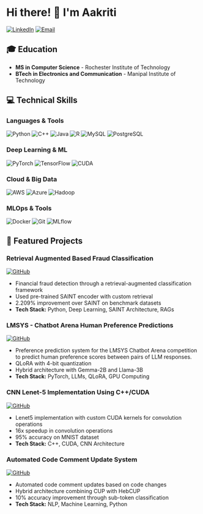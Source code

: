 # Hi there! 👋 I'm Aakriti

[![LinkedIn](https://img.shields.io/badge/LinkedIn-0077B5?style=for-the-badge&logo=linkedin&logoColor=white)](https://www.linkedin.com/in/aakriti-572257b6/)
[![Email](https://img.shields.io/badge/Email-D14836?style=for-the-badge&logo=gmail&logoColor=white)](mailto:al1745@g.rit.edu)

## 🎓 Education
- **MS in Computer Science** - Rochester Institute of Technology
- **BTech in Electronics and Communication** - Manipal Institute of Technology

## 💻 Technical Skills

### Languages & Tools
![Python](https://img.shields.io/badge/Python-3776AB?style=for-the-badge&logo=python&logoColor=white)
![C++](https://img.shields.io/badge/C++-00599C?style=for-the-badge&logo=c%2B%2B&logoColor=white)
![Java](https://img.shields.io/badge/Java-ED8B00?style=for-the-badge&logo=openjdk&logoColor=white)
![R](https://img.shields.io/badge/R-276DC3?style=for-the-badge&logo=r&logoColor=white)
![MySQL](https://img.shields.io/badge/MySQL-4479A1?style=for-the-badge&logo=mysql&logoColor=white)
![PostgreSQL](https://img.shields.io/badge/PostgreSQL-336791?style=for-the-badge&logo=postgresql&logoColor=white)

### Deep Learning & ML
![PyTorch](https://img.shields.io/badge/PyTorch-EE4C2C?style=for-the-badge&logo=pytorch&logoColor=white)
![TensorFlow](https://img.shields.io/badge/TensorFlow-FF6F00?style=for-the-badge&logo=tensorflow&logoColor=white)
![CUDA](https://img.shields.io/badge/CUDA-76B900?style=for-the-badge&logo=nvidia&logoColor=white)

### Cloud & Big Data
![AWS](https://img.shields.io/badge/AWS-232F3E?style=for-the-badge&logo=amazon-aws&logoColor=white)
![Azure](https://img.shields.io/badge/Azure-0089D6?style=for-the-badge&logo=microsoft-azure&logoColor=white)
![Hadoop](https://img.shields.io/badge/Hadoop-66CCFF?style=for-the-badge&logo=apache&logoColor=black)

### MLOps & Tools
![Docker](https://img.shields.io/badge/Docker-2496ED?style=for-the-badge&logo=docker&logoColor=white)
![Git](https://img.shields.io/badge/Git-F05032?style=for-the-badge&logo=git&logoColor=white)
![MLflow](https://img.shields.io/badge/MLflow-0194E2?style=for-the-badge&logo=mlflow&logoColor=white)

## 🚀 Featured Projects

### Retrieval Augmented Based Fraud Classification
[![GitHub](https://img.shields.io/badge/GitHub-View_Project-100000?style=for-the-badge&logo=github&logoColor=white)](https://github.com/aakritipp/Retrieval-Augmented-Fraud-Detection)
- Financial fraud detection through a retrieval-augmented classification framework
- Used pre-trained SAINT encoder with custom retrieval
- 2.209% improvement over SAINT on benchmark datasets
- **Tech Stack:** Python, Deep Learning, SAINT Architecture, RAGs

### LMSYS - Chatbot Arena Human Preference Predictions
[![GitHub](https://img.shields.io/badge/GitHub-View_Project-100000?style=for-the-badge&logo=github&logoColor=white)](https://github.com/aakritipp/LMSYS---Chatbot-Arena-Human-Preference-Predictions)
- Preference prediction system for the LMSYS Chatbot Arena competition to predict human preference scores between pairs of LLM responses.
- QLoRA with 4-bit quantization
- Hybrid architecture with Gemma-2B and Llama-3B
- **Tech Stack:** PyTorch, LLMs, QLoRA, GPU Computing

### CNN Lenet-5 Implementation Using C++/CUDA
[![GitHub](https://img.shields.io/badge/GitHub-View_Project-100000?style=for-the-badge&logo=github&logoColor=white)](https://github.com/aakritipp/Lenet5)
- Lenet5 implementation with custom CUDA kernels for convolution operations
- 16x speedup in convolution operations
- 95% accuracy on MNIST dataset
- **Tech Stack:** C++, CUDA, CNN Architecture

### Automated Code Comment Update System
[![GitHub](https://img.shields.io/badge/GitHub-View_Project-100000?style=for-the-badge&logo=github&logoColor=white)](https://github.com/aakritipp/CUP-HebCUP-combined-Approach)
- Automated code comment updates based on code changes
- Hybrid architecture combining CUP with HebCUP
- 10% accuracy improvement through sub-token classification
- **Tech Stack:** NLP, Machine Learning, Python

